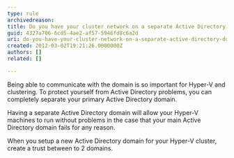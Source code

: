 ```yaml
---
type: rule
archivedreason: 
title: Do you have your cluster network on a separate Active Directory domain?
guid: 4327a706-6cd5-4ae2-af57-5946fd8c6a2d
uri: do-you-have-your-cluster-network-on-a-separate-active-directory-domain
created: 2012-03-02T19:21:26.0000000Z
authors: []
related: []

---
```


Being able to communicate with the domain is so important for Hyper-V and clustering. To protect yourself from Active Directory problems, you can completely separate your primary Active Directory domain. 
<!--endintro-->

Having a separate Active Directory domain will allow your Hyper-V machines to run without problems in the case that your main Active Directory domain fails for any reason.

When you setup a new Active Directory domain for your Hyper-V cluster, create a trust between to 2 domains.
